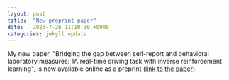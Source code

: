 ```yaml
---
layout: post
title:  "New preprint paper"
date:   2023-7-26 11:10:30 +0900
categories: jekyll update
---
```

My new paper,
"Bridging the gap between self-report and behavioral laboratory measures: 1A real-time driving task with inverse reinforcement learning",
is now available online as a preprint ([link to the paper](https://psyarxiv.com/2peud/)).
